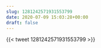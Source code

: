 ```yaml
---
slug: 1281242571931553799
date: 2020-07-09 15:03:28+00:00
draft: false
---
```


{{< tweet 1281242571931553799 >}}

